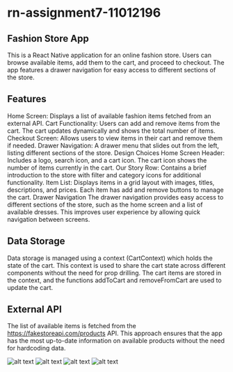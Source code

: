 # rn-assignment7-11012196

## Fashion Store App
This is a React Native application for an online fashion store. Users can browse available items, add them to the cart, and proceed to checkout. The app features a drawer navigation for easy access to different sections of the store.

## Features
Home Screen: Displays a list of available fashion items fetched from an external API.
Cart Functionality: Users can add and remove items from the cart. The cart updates dynamically and shows the total number of items.
Checkout Screen: Allows users to view items in their cart and remove them if needed.
Drawer Navigation: A drawer menu that slides out from the left, listing different sections of the store.
Design Choices
Home Screen
Header: Includes a logo, search icon, and a cart icon. The cart icon shows the number of items currently in the cart.
Our Story Row: Contains a brief introduction to the store with filter and category icons for additional functionality.
Item List: Displays items in a grid layout with images, titles, descriptions, and prices. Each item has add and remove buttons to manage the cart.
Drawer Navigation
The drawer navigation provides easy access to different sections of the store, such as the home screen and a list of available dresses. This improves user experience by allowing quick navigation between screens.

## Data Storage
Data storage is managed using a context (CartContext) which holds the state of the cart. This context is used to share the cart state across different components without the need for prop drilling. The cart items are stored in the context, and the functions addToCart and removeFromCart are used to update the cart.

## External API
The list of available items is fetched from the https://fakestoreapi.com/products API. This approach ensures that the app has the most up-to-date information on available products without the need for hardcoding data.

![alt text](image.png)
![alt text](image-1.png)
![alt text](image-2.png)
![alt text](image-3.png)